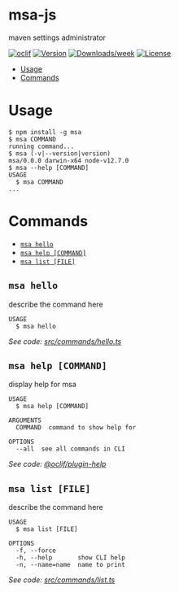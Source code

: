 msa-js
======

maven settings administrator

[![oclif](https://img.shields.io/badge/cli-oclif-brightgreen.svg)](https://oclif.io)
[![Version](https://img.shields.io/npm/v/msa-js.svg)](https://npmjs.org/package/msa-js)
[![Downloads/week](https://img.shields.io/npm/dw/msa-js.svg)](https://npmjs.org/package/msa-js)
[![License](https://img.shields.io/npm/l/msa-js.svg)](https://github.com/Gunmer/msa-js/blob/master/package.json)

<!-- toc -->
* [Usage](#usage)
* [Commands](#commands)
<!-- tocstop -->
# Usage
<!-- usage -->
```sh-session
$ npm install -g msa
$ msa COMMAND
running command...
$ msa (-v|--version|version)
msa/0.0.0 darwin-x64 node-v12.7.0
$ msa --help [COMMAND]
USAGE
  $ msa COMMAND
...
```
<!-- usagestop -->
# Commands
<!-- commands -->
* [`msa hello`](#msa-hello)
* [`msa help [COMMAND]`](#msa-help-command)
* [`msa list [FILE]`](#msa-list-file)

## `msa hello`

describe the command here

```
USAGE
  $ msa hello
```

_See code: [src/commands/hello.ts](https://github.com/Gunmer/msa-js/blob/v0.0.0/src/commands/hello.ts)_

## `msa help [COMMAND]`

display help for msa

```
USAGE
  $ msa help [COMMAND]

ARGUMENTS
  COMMAND  command to show help for

OPTIONS
  --all  see all commands in CLI
```

_See code: [@oclif/plugin-help](https://github.com/oclif/plugin-help/blob/v2.2.1/src/commands/help.ts)_

## `msa list [FILE]`

describe the command here

```
USAGE
  $ msa list [FILE]

OPTIONS
  -f, --force
  -h, --help       show CLI help
  -n, --name=name  name to print
```

_See code: [src/commands/list.ts](https://github.com/Gunmer/msa-js/blob/v0.0.0/src/commands/list.ts)_
<!-- commandsstop -->
